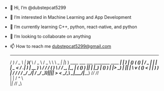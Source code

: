- 👋 Hi, I’m @dubstepcat5299
- 👀 I’m interested in Machine Learning and App Development
- 🌱 I’m currently learning C++, python, react-native, and python
- 💞️ I’m looking to collaborate on anything
- 📫 How to reach me dubstepcat5299@gmail.com

                                                                                
   __         ___                                       ____  ____   ___   ___  
  / _)       / _ \                                     |  __)(___ \ / _ \ / _ \ 
  \ \  _   _| |_) ) ____ ___ ___ ________   ____  _____| |__   __) | (_) ( (_) |
 / _ \| | | |  _ < /  ._|   ) __|  __  ) \ / /  \/ (   )___ \ / __/ \__, |\__, |
( (_) ) |_| | |_) | () ) | |> _) | || | \ v ( ()  < | | ___) ) |___   / /   / / 
 \___/ \___/|  __/ \__/   \_)___)|_||_|  > < \__/\_\ \_|____/|_____) /_/   /_/  
            | |                         / ^ \                                   
            |_|                        /_/ \_\        

<!---
dubstepcat5299/dubstepcat5299 is a ✨ special ✨ repository because its `README.md` (this file) appears on your GitHub profile.
You can click the Preview link to take a look at your changes.
--->
